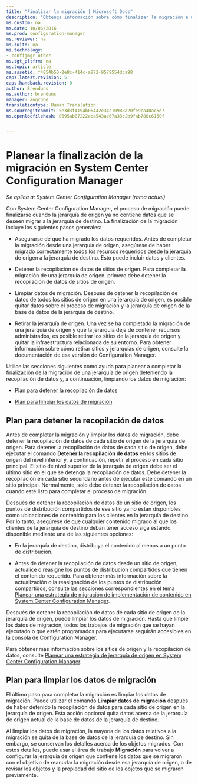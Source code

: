 ```yaml
---
title: "Finalizar la migración | Microsoft Docs"
description: "Obtenga información sobre cómo finalizar la migración a una jerarquía de destino de System Center Configuration Manager cuando la jerarquía de origen ya no contiene datos."
ms.custom: na
ms.date: 10/06/2016
ms.prod: configuration-manager
ms.reviewer: na
ms.suite: na
ms.technology:
- configmgr-other
ms.tgt_pltfrm: na
ms.topic: article
ms.assetid: f4854b50-2e8c-414c-a872-9579554dca98
caps.latest.revision: 5
caps.handback.revision: 0
author: Brenduns
ms.author: brenduns
manager: angrobe
translationtype: Human Translation
ms.sourcegitcommit: 5e3d3f4194b06442e34c10988a20fe9ca40ac5d7
ms.openlocfilehash: 0595ab87222aca543ae67a33c2b9fab780c6160f


---
```

# <a name="planning-to-complete-migration-in-system-center-configuration-manager"></a>Planear la finalización de la migración en System Center Configuration Manager

*Se aplica a: System Center Configuration Manager (rama actual)*

Con System Center Configuration Manager, el proceso de migración puede finalizarse cuando la jerarquía de origen ya no contiene datos que se deseen migrar a la jerarquía de destino. La finalización de la migración incluye los siguientes pasos generales:  

-   Asegurarse de que ha migrado los datos requeridos. Antes de completar la migración desde una jerarquía de origen, asegúrese de haber migrado correctamente todos los recursos requeridos desde la jerarquía de origen a la jerarquía de destino. Esto puede incluir datos y clientes.  

-   Detener la recopilación de datos de sitios de origen. Para completar la migración de una jerarquía de origen, primero debe detener la recopilación de datos de sitios de origen.  

-   Limpiar datos de migración. Después de detener la recopilación de datos de todos los sitios de origen en una jerarquía de origen, es posible quitar datos sobre el proceso de migración y la jerarquía de origen de la base de datos de la jerarquía de destino.  

-   Retirar la jerarquía de origen. Una vez se ha completado la migración de una jerarquía de origen y que la jerarquía deja de contener recursos administrados, es posible retirar los sitios de la jerarquía de origen y quitar la infraestructura relacionada de su entorno. Para obtener información sobre cómo retirar sitios y jerarquías de origen, consulte la documentación de esa versión de Configuration Manager.  

Utilice las secciones siguientes como ayuda para planear a completar la finalización de la migración de una jerarquía de origen deteniendo la recopilación de datos y, a continuación, limpiando los datos de migración:  

-   [Plan para detener la recopilación de datos](#Plan_to_Stop_Data_Gath)  

-   [Plan para limpiar los datos de migración](#Plan_to_clean_up)  

##  <a name="a-nameplantostopdatagatha-plan-to-stop-gathering-data"></a><a name="Plan_to_Stop_Data_Gath"></a> Plan para detener la recopilación de datos  
 Antes de completar la migración y limpiar los datos de migración, debe detener la recopilación de datos de cada sitio de origen de la jerarquía de origen. Para detener la recopilación de datos de cada sitio de origen, debe ejecutar el comando **Detener la recopilación de datos** en los sitios de origen del nivel inferior y, a continuación, repetir el proceso en cada sitio principal. El sitio de nivel superior de la jerarquía de origen debe ser el último sitio en el que se detenga la recopilación de datos. Debe detener la recopilación en cada sitio secundario antes de ejecutar este comando en un sitio principal. Normalmente, solo debe detener la recopilación de datos cuando esté listo para completar el proceso de migración.  

 Después de detener la recopilación de datos de un sitio de origen, los puntos de distribución compartidos de ese sitio ya no están disponibles como ubicaciones de contenido para los clientes en la jerarquía de destino. Por lo tanto, asegúrese de que cualquier contenido migrado al que los clientes de la jerarquía de destino deban tener acceso siga estando disponible mediante una de las siguientes opciones:  

-   En la jerarquía de destino, distribuya el contenido al menos a un punto de distribución.  

-   Antes de detener la recopilación de datos desde un sitio de origen, actualice o reasigne los puntos de distribución compartidos que tienen el contenido requerido. Para obtener más información sobre la actualización o la reasignación de los puntos de distribución compartidos, consulte las secciones correspondientes en el tema [Planear una estrategia de migración de implementación de contenido en System Center Configuration Manager](../../core/migration/planning-a-content-deployment-migration-strategy.md).  

Después de detener la recopilación de datos de cada sitio de origen de la jerarquía de origen, puede limpiar los datos de migración. Hasta que limpie los datos de migración, todos los trabajos de migración que se hayan ejecutado o que estén programados para ejecutarse seguirán accesibles en la consola de Configuration Manager.  

Para obtener más información sobre los sitios de origen y la recopilación de datos, consulte [Planear una estrategia de jerarquía de origen en System Center Configuration Manager](../../core/migration/planning-a-source-hierarchy-strategy.md).  

##  <a name="a-nameplantocleanupa-plan-to-clean-up-migration-data"></a><a name="Plan_to_clean_up"></a> Plan para limpiar los datos de migración  
 El último paso para completar la migración es limpiar los datos de migración. Puede utilizar el comando **Limpiar datos de migración** después de haber detenido la recopilación de datos para cada sitio de origen en la jerarquía de origen. Esta acción opcional quita datos acerca de la jerarquía de origen actual de la base de datos de la jerarquía de destino.  

 Al limpiar los datos de migración, la mayoría de los datos relativos a la migración se quita de la base de datos de la jerarquía de destino. Sin embargo, se conservan los detalles acerca de los objetos migrados. Con estos detalles, puede usar el área de trabajo **Migración** para volver a configurar la jerarquía de origen que contiene los datos que se migraron con el objetivo de reanudar la migración desde esa jerarquía de origen, o de revisar los objetos y la propiedad del sitio de los objetos que se migraron previamente.  



<!--HONumber=Dec16_HO3-->


